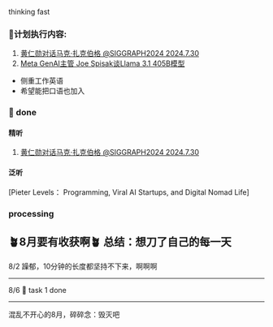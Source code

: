 thinking fast
### 🍄计划执行内容:
1.  [黄仁勋对话马克·扎克伯格 @SIGGRAPH2024 2024.7.30](https://www.bilibili.com/video/BV1xH4y1c7dG/)
2.  [Meta GenAI主管 Joe Spisak谈Llama 3.1 405B模型](https://www.bilibili.com/video/BV1vZ421N7KQ/)


- 侧重工作英语
- 希望能把口语也加入
  
### 🫶 done
#### 精听
1. [黄仁勋对话马克·扎克伯格 @SIGGRAPH2024 2024.7.30](https://www.bilibili.com/video/BV1xH4y1c7dG/)

#### 泛听
[Pieter Levels： Programming, Viral AI Startups, and Digital Nomad Life]


### processing




🪴8月要有收获啊🪴
总结：想刀了自己的每一天
----
8/2 
躁郁，10分钟的长度都坚持不下来，啊啊啊

----
8/6
🎉 task 1 done

----
混乱不开心的8月，碎碎念：毁灭吧
